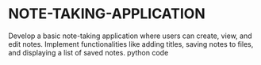# NOTE-TAKING-APPLICATION
Develop a basic note-taking application where users can create, view, and edit notes. Implement functionalities like adding titles, saving notes to files, and displaying a list of saved notes. python code
